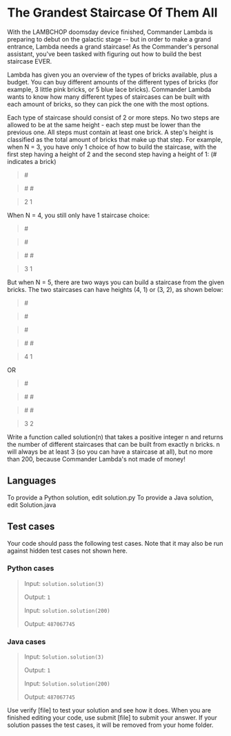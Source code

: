 # The Grandest Staircase Of Them All

With the LAMBCHOP doomsday device finished, Commander Lambda is preparing to debut on the galactic stage -- but in order to make a grand entrance, Lambda needs a grand staircase! As the Commander's personal assistant, you've been tasked with figuring out how to build the best staircase EVER. 

Lambda has given you an overview of the types of bricks available, plus a budget. You can buy different amounts of the different types of bricks (for example, 3 little pink bricks, or 5 blue lace bricks). Commander Lambda wants to know how many different types of staircases can be built with each amount of bricks, so they can pick the one with the most options. 

Each type of staircase should consist of 2 or more steps.  No two steps are allowed to be at the same height - each step must be lower than the previous one. All steps must contain at least one brick. A step's height is classified as the total amount of bricks that make up that step.
For example, when N = 3, you have only 1 choice of how to build the staircase, with the first step having a height of 2 and the second step having a height of 1: (# indicates a brick)

> \#

> \# #

> 2 1

When N = 4, you still only have 1 staircase choice:

> \#

> \#

> \# # 

> 3 1
 
But when N = 5, there are two ways you can build a staircase from the given bricks. The two staircases can have heights (4, 1) or (3, 2), as shown below:

> \#

> \#

> \#

> \# #

> 4 1

OR

> \#

> \# #

> \# #

> 3 2

Write a function called solution(n) that takes a positive integer n and returns the number of different staircases that can be built from exactly n bricks. n will always be at least 3 (so you can have a staircase at all), but no more than 200, because Commander Lambda's not made of money!


## Languages

To provide a Python solution, edit solution.py
To provide a Java solution, edit Solution.java

## Test cases

Your code should pass the following test cases.
Note that it may also be run against hidden test cases not shown here.

### Python cases

> Input: `solution.solution(3)`
>
> Output: `1`
>
> Input: `solution.solution(200)`
>
> Output: `487067745`


### Java cases
> Input: `Solution.solution(3)`
>
> Output: `1`
>
> Input: `Solution.solution(200)`
>
> Output: `487067745`
>

Use verify [file] to test your solution and see how it does. When you are finished editing your code, use submit [file] to submit your answer. If your solution passes the test cases, it will be removed from your home folder.